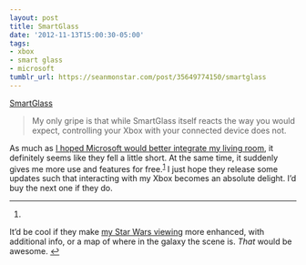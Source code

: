 ```yaml
---
layout: post
title: SmartGlass
date: '2012-11-13T15:00:30-05:00'
tags:
- xbox
- smart glass
- microsoft
tumblr_url: https://seanmonstar.com/post/35649774150/smartglass
---
```

[SmartGlass](http://penny-arcade.com/report/editorial-article/not-all-apps-are-created-equal-the-sometimes-brilliant-use-of-xbox-smartgla)  

> My only gripe is that while SmartGlass itself reacts the way you would expect, controlling your Xbox with your connected device does not.

As much as [I hoped Microsoft would better integrate my living room](http://seanmonstar.com/blog/future-of-xbox/), it definitely seems like they fell a little short. At the same time, it suddenly gives me more use and features for free.<sup id="fnref:1"><a href="#fn:1" class="footnote-ref" role="doc-noteref">1</a></sup> I just hope they release some updates such that interacting with my Xbox becomes an absolute delight. I’d buy the next one if they do.

* * *

1. 

It’d be cool if they make [my Star Wars viewing](http://seanmonstar.com/blog/machete-order/) more enhanced, with additional info, or a map of where in the galaxy the scene is. _That_ would be awesome.&nbsp;[↩︎](#fnref:1)

